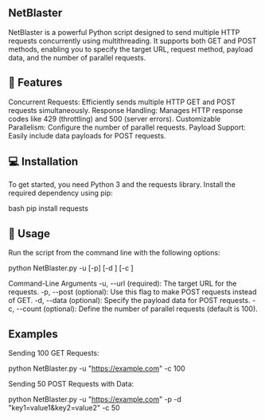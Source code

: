 ## NetBlaster
NetBlaster is a powerful Python script designed to send multiple HTTP requests concurrently using multithreading. It supports both GET and POST methods, enabling you to specify the target URL, request method, payload data, and the number of parallel requests.

## 🚀 Features
Concurrent Requests: Efficiently sends multiple HTTP GET and POST requests simultaneously.
Response Handling: Manages HTTP response codes like 429 (throttling) and 500 (server errors).
Customizable Parallelism: Configure the number of parallel requests.
Payload Support: Easily include data payloads for POST requests.

## 💻 Installation
To get started, you need Python 3 and the requests library. Install the required dependency using pip:

bash
pip install requests

## 📜 Usage
Run the script from the command line with the following options:

python NetBlaster.py -u <URL> [-p] [-d <DATA>] [-c <COUNT>]

Command-Line Arguments
-u, --url (required): The target URL for the requests.
-p, --post (optional): Use this flag to make POST requests instead of GET.
-d, --data (optional): Specify the payload data for POST requests.
-c, --count (optional): Define the number of parallel requests (default is 100).

## Examples
Sending 100 GET Requests:

python NetBlaster.py -u "https://example.com" -c 100

Sending 50 POST Requests with Data:

python NetBlaster.py -u "https://example.com" -p -d "key1=value1&key2=value2" -c 50
